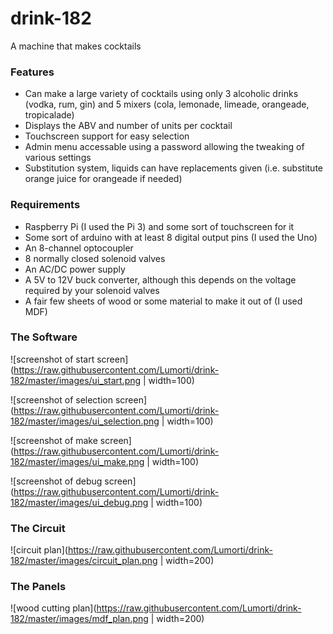 # drink-182
A machine that makes cocktails 

### Features
 - Can make a large variety of cocktails using only 3 alcoholic drinks (vodka, rum, gin) and 5 mixers (cola, lemonade, limeade, orangeade, tropicalade)
 - Displays the ABV and number of units per cocktail
 - Touchscreen support for easy selection
 - Admin menu accessable using a password allowing the tweaking of various settings
 - Substitution system, liquids can have replacements given (i.e. substitute orange juice for orangeade if needed)

### Requirements
 - Raspberry Pi (I used the Pi 3) and some sort of touchscreen for it
 - Some sort of arduino with at least 8 digital output pins (I used the Uno)
 - An 8-channel optocoupler
 - 8 normally closed solenoid valves
 - An AC/DC power supply
 - A 5V to 12V buck converter, although this depends on the voltage required by your solenoid valves
 - A fair few sheets of wood or some material to make it out of (I used MDF)

### The Software

![screenshot of start screen](https://raw.githubusercontent.com/Lumorti/drink-182/master/images/ui_start.png | width=100)

![screenshot of selection screen](https://raw.githubusercontent.com/Lumorti/drink-182/master/images/ui_selection.png | width=100)

![screenshot of make screen](https://raw.githubusercontent.com/Lumorti/drink-182/master/images/ui_make.png | width=100)

![screenshot of debug screen](https://raw.githubusercontent.com/Lumorti/drink-182/master/images/ui_debug.png | width=100)

### The Circuit

![circuit plan](https://raw.githubusercontent.com/Lumorti/drink-182/master/images/circuit_plan.png | width=200)

### The Panels

![wood cutting plan](https://raw.githubusercontent.com/Lumorti/drink-182/master/images/mdf_plan.png | width=200)

